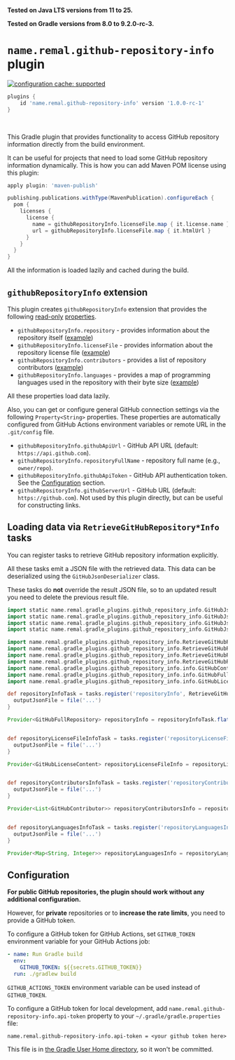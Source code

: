 **Tested on Java LTS versions from <!--property:java-runtime.min-version-->11<!--/property--> to <!--property:java-runtime.max-version-->25<!--/property-->.**

**Tested on Gradle versions from <!--property:gradle-api.min-version-->8.0<!--/property--> to <!--property:gradle-api.max-version-->9.2.0-rc-3<!--/property-->.**

# `name.remal.github-repository-info` plugin

[![configuration cache: supported](https://img.shields.io/static/v1?label=configuration%20cache&message=supported&color=success)](https://docs.gradle.org/current/userguide/configuration_cache.html)

<!--plugin-usage:name.remal.github-repository-info-->
```groovy
plugins {
    id 'name.remal.github-repository-info' version '1.0.0-rc-1'
}
```
<!--/plugin-usage-->

&nbsp;

This Gradle plugin that provides functionality to access GitHub repository information
directly from the build environment.

It can be useful for projects that need to load some GitHub repository information dynamically.
This is how you can add Maven POM license using this plugin:

```groovy
apply plugin: 'maven-publish'

publishing.publications.withType(MavenPublication).configureEach {
  pom {
    licenses {
      license {
        name = githubRepositoryInfo.licenseFile.map { it.license.name }
        url = githubRepositoryInfo.licenseFile.map { it.htmlUrl }
      }
    }
  }
}
```

All the information is loaded lazily and cached during the build.

## `githubRepositoryInfo` extension

This plugin creates `githubRepositoryInfo` extension that provides the following
[read-only](https://docs.gradle.org/current/javadoc/org/gradle/api/provider/HasConfigurableValue.html#disallowChanges())
[properties](https://docs.gradle.org/current/javadoc/org/gradle/api/provider/Property.html).

* `githubRepositoryInfo.repository` - provides information about the repository itself ([example](https://api.github.com/repos/remal-gradle-plugins/github-repository-info))
* `githubRepositoryInfo.licenseFile` - provides information about the repository license file ([example](https://api.github.com/repos/remal-gradle-plugins/github-repository-info/license))
* `githubRepositoryInfo.contributors` - provides a list of repository contributors ([example](https://api.github.com/repos/remal-gradle-plugins/github-repository-info/contributors))
* `githubRepositoryInfo.languages` - provides a map of programming languages used in the repository with their byte size ([example](https://api.github.com/repos/remal-gradle-plugins/github-repository-info/languages))

All these properties load data lazily.

Also, you can get or configure general GitHub connection settings via the following `Property<String>` properties.
These properties are automatically configured from GitHub Actions environment variables or remote URL in the `.git/config` file.

* `githubRepositoryInfo.githubApiUrl` - GitHub API URL (default: `https://api.github.com`).
* `githubRepositoryInfo.repositoryFullName` - repository full name (e.g., `owner/repo`).
* `githubRepositoryInfo.githubApiToken` - GitHub API authentication token.
  See the [Configuration](#configuration) section.
* `githubRepositoryInfo.githubServerUrl` - GitHub URL (default: `https://github.com`).
  Not used by this plugin directly, but can be useful for constructing links.

## Loading data via `RetrieveGitHubRepository*Info` tasks

You can register tasks to retrieve GitHub repository information explicitly.

All these tasks emit a JSON file with the retrieved data. This data can be deserialized using the `GitHubJsonDeserializer` class.

These tasks do **not** override the result JSON file, so to an updated result you need to delete the previous result file.

```groovy
import static name.remal.gradle_plugins.github_repository_info.GitHubJsonDeserializer.deserializerGitHubRepositoryContributorsInfo
import static name.remal.gradle_plugins.github_repository_info.GitHubJsonDeserializer.deserializerGitHubRepositoryInfo
import static name.remal.gradle_plugins.github_repository_info.GitHubJsonDeserializer.deserializerGitHubRepositoryLanguagesInfo
import static name.remal.gradle_plugins.github_repository_info.GitHubJsonDeserializer.deserializerGitHubRepositoryLicenseFileInfo

import name.remal.gradle_plugins.github_repository_info.RetrieveGitHubRepositoryContributorsInfo
import name.remal.gradle_plugins.github_repository_info.RetrieveGitHubRepositoryInfo
import name.remal.gradle_plugins.github_repository_info.RetrieveGitHubRepositoryLanguagesInfo
import name.remal.gradle_plugins.github_repository_info.RetrieveGitHubRepositoryLicenseFileInfo
import name.remal.gradle_plugins.github_repository_info.info.GitHubContributor
import name.remal.gradle_plugins.github_repository_info.info.GitHubFullRepository
import name.remal.gradle_plugins.github_repository_info.info.GitHubLicenseContent

def repositoryInfoTask = tasks.register('repositoryInfo', RetrieveGitHubRepositoryInfo) { // provides information about the repository itself
  outputJsonFile = file('...')
}

Provider<GitHubFullRepository> repositoryInfo = repositoryInfoTask.flatMap { it.outputJsonFile }.map { deserializerGitHubRepositoryInfo(it) }


def repositoryLicenseFileInfoTask = tasks.register('repositoryLicenseFileInfo', RetrieveGitHubRepositoryLicenseFileInfo) { // provides information about the repository license file
  outputJsonFile = file('...')
}

Provider<GitHubLicenseContent> repositoryLicenseFileInfo = repositoryLicenseFileInfoTask.flatMap { it.outputJsonFile }.map { deserializerGitHubRepositoryLicenseFileInfo(it) }


def repositoryContributorsInfoTask = tasks.register('repositoryContributorsInfo', RetrieveGitHubRepositoryContributorsInfo) { // provides information about the repository contributors
  outputJsonFile = file('...')
}

Provider<List<GitHubContributor>> repositoryContributorsInfo = repositoryContributorsInfoTask.flatMap { it.outputJsonFile }.map { deserializerGitHubRepositoryContributorsInfo(it) }


def repositoryLanguagesInfoTask = tasks.register('repositoryLanguagesInfo', RetrieveGitHubRepositoryLanguagesInfo) { // provides a map of programming languages used in the repository with their byte size
  outputJsonFile = file('...')
}

Provider<Map<String, Integer>> repositoryLanguagesInfo = repositoryLanguagesInfoTask.flatMap { it.outputJsonFile }.map { deserializerGitHubRepositoryLanguagesInfo(it) }
```

## Configuration

**For public GitHub repositories, the plugin should work without any additional configuration.**

However, for **private** repositories or to **increase the rate limits**, you need to provide a GitHub token.

To configure a GitHub token for GitHub Actions,
set `GITHUB_TOKEN` environment variable for your GitHub Actions job:

```yaml
- name: Run Gradle build
  env:
    GITHUB_TOKEN: ${{secrets.GITHUB_TOKEN}}
  run: ./gradlew build
```

`GITHUB_ACTIONS_TOKEN` environment variable can be used instead of `GITHUB_TOKEN`.

To configure a GitHub token for local development,
add `name.remal.github-repository-info.api-token` property to your `~/.gradle/gradle.properties` file:

```properties
name.remal.github-repository-info.api-token = <your github token here>
```

This file is in [the Gradle User Home directory](https://docs.gradle.org/current/userguide/directory_layout.html#dir:gradle_user_home),
so it won't be committed.
